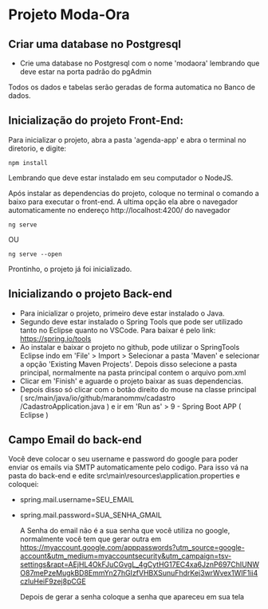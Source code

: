 # Projeto Moda-Ora

## Criar uma database no Postgresql
* Crie uma database no Postgresql com o nome 'modaora' lembrando que deve estar na porta padrão do pgAdmin

Todos os dados e tabelas serão geradas de forma automatica no Banco de dados.

## Inicialização do projeto Front-End:
Para inicializar o projeto, abra a pasta 'agenda-app' e abra o terminal no diretorio, e digite:

```
npm install
```

Lembrando que deve estar instalado em seu computador o NodeJS.

Após instalar as dependencias do projeto, coloque no terminal o comando a baixo para executar o front-end. A ultima opção ela abre o navegador automaticamente no endereço http://localhost:4200/ do navegador
```
ng serve
```
OU
```
ng serve --open
```

Prontinho, o projeto já foi inicializado.

## Inicializando o projeto Back-end
* Para inicializar o projeto, primeiro deve estar instalado o Java.
* Segundo deve estar instalado o Spring Tools que pode ser utilizado tanto no Eclipse quanto no VSCode. Para baixar é pelo link: https://spring.io/tools
* Ao instalar e baixar o projeto no github, pode utilizar o SpringTools Eclipse indo em 'File' > Import > Selecionar a pasta 'Maven' e selecionar a opção 'Existing Maven Projects'. Depois disso selecione a pasta principal, normalmente na pasta principal contem o arquivo pom.xml
* Clicar em 'Finish' e aguarde o projeto baixar as suas dependencias.
* Depois disso só clicar com o botão direito do mouse na classe principal ( src/main/java/io/github/maranommv/cadastro
/CadastroApplication.java
 ) e ir em 'Run as' > 9 - Spring Boot APP ( Eclipse )

## Campo Email do back-end
Você deve colocar o seu username e password do google para poder enviar os emails via SMTP automaticamente pelo codigo. Para isso vá na pasta do back-end e edite src\main\resources\application.properties e coloquei:
* spring.mail.username=SEU_EMAIL
* spring.mail.password=SUA_SENHA_GMAIL


    A Senha do email não é a sua senha que você utiliza no google, normalmente você tem que gerar outra em https://myaccount.google.com/apppasswords?utm_source=google-account&utm_medium=myaccountsecurity&utm_campaign=tsv-settings&rapt=AEjHL4OkFJuCGvgL_4gCytHG17EC4xa6JznP697ChIUNWO87mePzeMugkBD8EmmYn27hGIzfVHBXSunuFhdrKej3wrWvex1WIF1ii4czluHeiF9zej8pCGE

     Depois de gerar a senha coloque a senha que apareceu em sua tela
